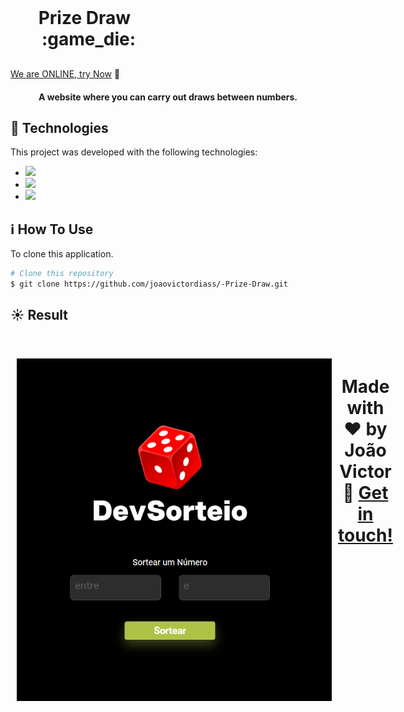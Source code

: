 <h1 align="center" style="    max-width: 250px;
    margin: 30px 0;">
    <br>
    Prize Draw &nbsp; :game_die:
</h1>

[We are ONLINE, try Now](https://joaovictordiass.github.io/-Prize-Draw/) :tada:<br>

<h4 align="center">
  A website where you can carry out draws between numbers.
</h4>

## :rocket: Technologies

This project was developed with the following technologies:

- <img src="https://img.shields.io/badge/HTML5-E34F26?style=for-the-badge&logo=html5&logoColor=white">
- <img src="https://img.shields.io/badge/CSS3-1572B6?style=for-the-badge&logo=css3&logoColor=white">
- <img src="https://img.shields.io/badge/JavaScript-323330?style=for-the-badge&logo=javascript&logoColor=F7DF1E">

## :information_source: How To Use

To clone this application.

```bash
# Clone this repository
$ git clone https://github.com/joaovictordiass/-Prize-Draw.git
```

## :sunny: Result

  <div style="display: flex;   flex-direction: column;
  align-items: center;">
  <h1 align="center" style="display: flex; flex-direction:row;">
      <img   style="margin: 0 10px;" alt="prize-draw-img" src="./assets/img-project.png">

Made with ♥ by João Victor :wave: [Get in touch!](https://www.linkedin.com/in/jo%C3%A3o-victor-dias-4235a52aa/)

